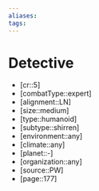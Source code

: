 ```yaml
---
aliases: 
tags: 
---
```


# Detective

- [cr::5]
- [combatType::expert]
- [alignment::LN]
- [size::medium]
- [type::humanoid]
- [subtype::shirren]
- [environment::any]
- [climate::any]
- [planet::-]
- [organization::any]
- [source::PW]
- [page::177]
